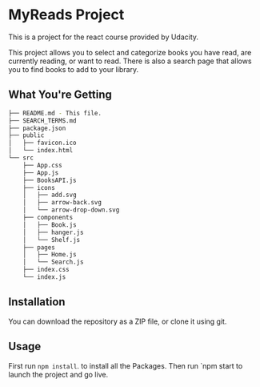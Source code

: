 # MyReads Project
This is a project for the react course provided by Udacity.

This project allows you to select and categorize books you have read, are currently reading, or want to read. 
There is also a search page that allows you to find books to add to your library. 

## What You're Getting

```bash
├── README.md - This file.
├── SEARCH_TERMS.md 
├── package.json
├── public
│   ├── favicon.ico 
│   └── index.html 
└── src
    ├── App.css 
    ├── App.js 
    ├── BooksAPI.js 
    ├── icons 
    │   ├── add.svg
    │   ├── arrow-back.svg
    │   └── arrow-drop-down.svg
    ├── components 
    │   ├── Book.js
    │   ├── hanger.js
    │   └── Shelf.js
    ├── pages 
    │   ├── Home.js
    │   └── Search.js
    ├── index.css 
    └── index.js 
```

## Installation
You can download the repository as a ZIP file, or clone it using git.

## Usage
First run `npm install`. to install all the Packages.
Then run `npm start to launch the project and go live.
